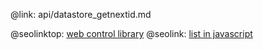 @link: api/datastore_getnextid.md

@seolinktop: [web control library](https://webix.com)
@seolink: [list in javascript](https://webix.com/widget/list/)